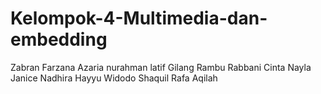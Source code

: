 # Kelompok-4-Multimedia-dan-embedding

Zabran Farzana Azaria
nurahman latif
Gilang Rambu Rabbani
Cinta Nayla Janice
Nadhira Hayyu Widodo
Shaquil Rafa Aqilah
